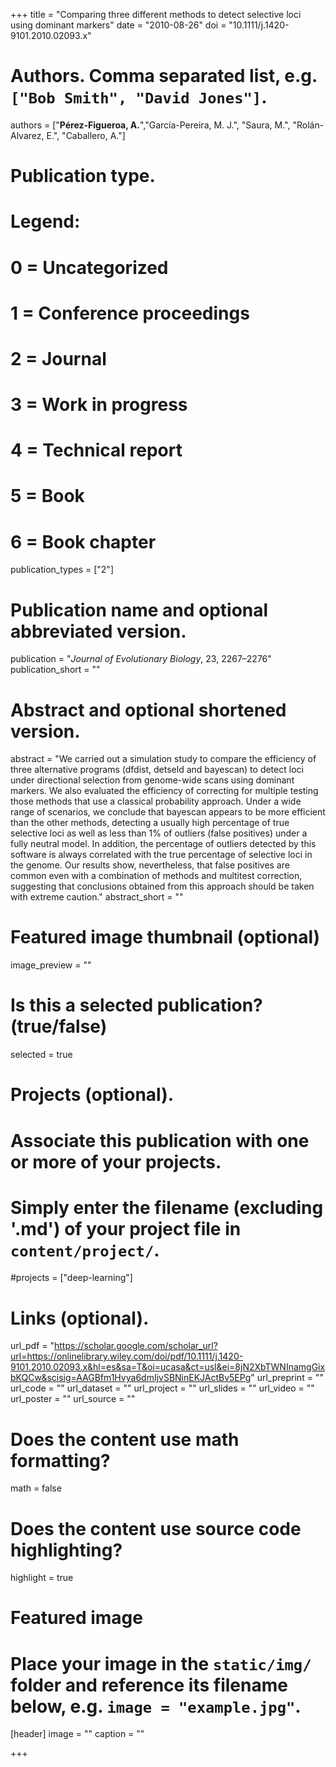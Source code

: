 +++
title = "Comparing three different methods to detect selective loci using dominant markers"
date = "2010-08-26"
doi = "10.1111/j.1420-9101.2010.02093.x"
# Authors. Comma separated list, e.g. `["Bob Smith", "David Jones"]`.
authors = ["**Pérez-Figueroa, A.**","García-Pereira, M. J.", "Saura, M.", "Rolán-Alvarez, E.", "Caballero, A."]

# Publication type.
# Legend:
# 0 = Uncategorized
# 1 = Conference proceedings
# 2 = Journal
# 3 = Work in progress
# 4 = Technical report
# 5 = Book
# 6 = Book chapter
publication_types = ["2"]

# Publication name and optional abbreviated version.
publication = "*Journal of Evolutionary Biology*,  23, 2267–2276"
publication_short = ""

# Abstract and optional shortened version.
abstract = "We carried out a simulation study to compare the efficiency of three alternative programs (dfdist, detseld and bayescan) to detect loci under directional selection from genome-wide scans using dominant markers. We also evaluated the efficiency of correcting for multiple testing those methods that use a classical probability approach. Under a wide range of scenarios, we conclude that bayescan appears to be more efficient than the other methods, detecting a usually high percentage of true selective loci as well as less than 1% of outliers (false positives) under a fully neutral model. In addition, the percentage of outliers detected by this software is always correlated with the true percentage of selective loci in the genome. Our results show, nevertheless, that false positives are common even with a combination of methods and multitest correction, suggesting that conclusions obtained from this approach should be taken with extreme caution."
abstract_short = ""

# Featured image thumbnail (optional)
image_preview = ""

# Is this a selected publication? (true/false)
selected = true

# Projects (optional).
#   Associate this publication with one or more of your projects.
#   Simply enter the filename (excluding '.md') of your project file in `content/project/`.
#projects = ["deep-learning"]

# Links (optional).
url_pdf = "https://scholar.google.com/scholar_url?url=https://onlinelibrary.wiley.com/doi/pdf/10.1111/j.1420-9101.2010.02093.x&hl=es&sa=T&oi=ucasa&ct=usl&ei=8jN2XbTWNInamgGixbKQCw&scisig=AAGBfm1Hvya6dmIjvSBNinEKJActBv5EPg"
url_preprint = ""
url_code = ""
url_dataset = ""
url_project = ""
url_slides = ""
url_video = ""
url_poster = ""
url_source = ""

# Does the content use math formatting?
math = false

# Does the content use source code highlighting?
highlight = true

# Featured image
# Place your image in the `static/img/` folder and reference its filename below, e.g. `image = "example.jpg"`.
[header]
image = ""
caption = ""

+++


